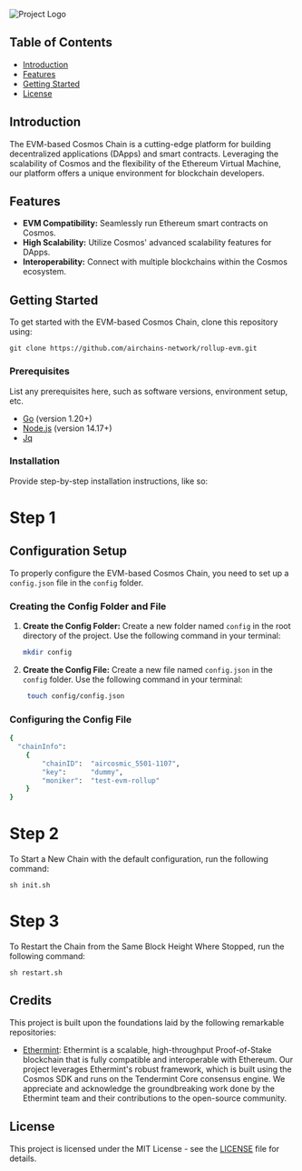 ![Project Logo](https://www.airchains.io/assets/logos/airchains-evm-rollup-full-logo.png) 

## Table of Contents
- [Introduction](#introduction)
- [Features](#features)
- [Getting Started](#getting-started)
- [License](#license)

## Introduction
The EVM-based Cosmos Chain is a cutting-edge platform for building decentralized applications (DApps) and smart contracts. Leveraging the scalability of Cosmos and the flexibility of the Ethereum Virtual Machine, our platform offers a unique environment for blockchain developers.

## Features
- **EVM Compatibility:** Seamlessly run Ethereum smart contracts on Cosmos.
- **High Scalability:** Utilize Cosmos' advanced scalability features for DApps.
- **Interoperability:** Connect with multiple blockchains within the Cosmos ecosystem.

## Getting Started
To get started with the EVM-based Cosmos Chain, clone this repository using:

```shell
git clone https://github.com/airchains-network/rollup-evm.git
```

### Prerequisites
List any prerequisites here, such as software versions, environment setup, etc.

- [Go](https://golang.org/doc/install) (version 1.20+)
- [Node.js](https://nodejs.org/en/download/) (version 14.17+)
- [Jq](https://stedolan.github.io/jq/download/)

### Installation
Provide step-by-step installation instructions, like so:

# Step 1

## Configuration Setup

To properly configure the EVM-based Cosmos Chain, you need to set up a `config.json` file in the `config` folder.


### Creating the Config Folder and File

1. **Create the Config Folder:** Create a new folder named `config` in the root directory of the project. Use the following command in your terminal:

   ```bash
   mkdir config
2. **Create the Config File:** Create a new file named `config.json` in the `config` folder. Use the following command in your terminal:

   ```bash
    touch config/config.json
    ```
### Configuring the Config File

```bash
{
  "chainInfo": 
    {
        "chainID":  "aircosmic_5501-1107",
        "key":      "dummy",
        "moniker":  "test-evm-rollup"
    }
}
```


# Step 2
To Start a New Chain with the default configuration, run the following command:

```
sh init.sh
```

# Step 3
To Restart the Chain from the Same Block Height Where Stopped, run the following command:

```
sh restart.sh
```







## Credits
This project is built upon the foundations laid by the following remarkable repositories:

- [Ethermint](https://github.com/cosmos/ethermint): Ethermint is a scalable, high-throughput Proof-of-Stake blockchain that is fully compatible and interoperable with Ethereum. Our project leverages Ethermint's robust framework, which is built using the Cosmos SDK and runs on the Tendermint Core consensus engine. We appreciate and acknowledge the groundbreaking work done by the Ethermint team and their contributions to the open-source community.


## License
This project is licensed under the MIT License - see the [LICENSE](LICENSE) file for details.


